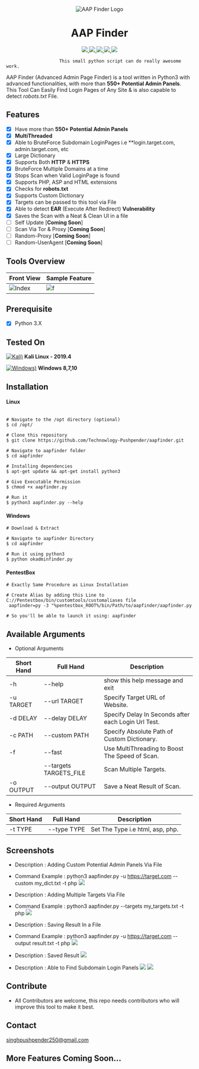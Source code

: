 <p align="center">
  <img src="https://github.com/Technowlogy-Pushpender/aapfinder/blob/master/img/AAP%20Finder%20Logo.png" alt="AAP Finder Logo"/>
</p>

<h1 align="center">AAP Finder</h1>
<p align="center">
    <a href="https://python.org">
    <img src="https://img.shields.io/badge/Python-3-green.svg">
  </a>
  <a href="https://github.com/Technowlogy-Pushpender/aapfinder/blob/master/LICENSE">
    <img src="https://img.shields.io/badge/License-BSD%203-lightgrey.svg">
  </a>
  <a href="https://github.com/Technowlogy-Pushpender/aapfinder/releases">
    <img src="https://img.shields.io/badge/Release-1.0-blue.svg">
  </a>
    <a href="https://github.com/Technowlogy-Pushpender/aapfinder">
    <img src="https://img.shields.io/badge/Open%20Source-%E2%9D%A4-brightgreen.svg">
  </a>
  </a>
    <img src="https://img.shields.io/badge/platform-linux%20%7C%20windows%20%7C%20osx-lightgrey.svg">
  </a>    
</p>

                        This small python script can do really awesome work.
                        

AAP Finder (Advanced Admin Page Finder) is a tool written in Python3 with advanced functionalities, with more than **550+ Potential Admin Panels**. This Tool Can Easily Find Login Pages of Any Site & is also capable to detect *robots.txt* File.

## Features
- [x] Have more than **550+ Potential Admin Panels**
- [x] **MultiThreaded** 
- [x] Able to BruteForce Subdomain LoginPages i.e **login.target.com, admin.target.com, etc
- [x] Large Dictionary
- [x] Supports Both **HTTP** & **HTTPS** 
- [x] BruteForce Multiple Domains at a time
- [x] Stops Scan when Valid LoginPage is found
- [x] Supports PHP, ASP and HTML extensions
- [x] Checks for **robots.txt**
- [x] Supports Custom Dictionary
- [x] Targets can be passed to this tool via File
- [x] Able to detect **EAR** (Execute After Redirect) **Vulnerability**
- [x] Saves the Scan with a Neat & Clean UI in a file
- [ ] Self Update [**Coming Soon**]
- [ ] Scan Via Tor & Proxy [**Coming Soon**]
- [ ] Random-Proxy [**Coming Soon**]
- [ ] Random-UserAgent [**Coming Soon**]

## Tools Overview
| Front View | Sample Feature	|
| ------------  | ------------ |
|![Index](https://github.com/Technowlogy-Pushpender/aapfinder/blob/master/img/AAP%20Finder1.PNG)|![f](https://github.com/Technowlogy-Pushpender/aapfinder/blob/master/img/AAPFinder2.PNG)

## Prerequisite
- [x] Python 3.X


## Tested On
[![Kali)](https://www.google.com/s2/favicons?domain=https://www.kali.org/)](https://www.kali.org) **Kali Linux - 2019.4**

[![Windows)](https://www.google.com/s2/favicons?domain=https://www.microsoft.com/)](https://www.microsoft.com) **Windows 8,7,10**

## Installation

#### Linux
```

# Navigate to the /opt directory (optional)
$ cd /opt/

# Clone this repository
$ git clone https://github.com/Technowlogy-Pushpender/aapfinder.git

# Navigate to aapfinder folder
$ cd aapfinder

# Installing dependencies
$ apt-get update && apt-get install python3

# Give Executable Permission
$ chmod +x aapfinder.py

# Run it
$ python3 aapfinder.py --help

```

#### Windows
```
# Download & Extract 

# Navigate to aapfinder Directory
$ cd aapfinder

# Run it using python3
$ python okadminfinder.py
```

#### PentestBox
```
# Exactly Same Procedure as Linux Installation

# Create Alias by adding this Line to C://Pentestbox/bin/customtools/customaliases file
 aapfinder=py -3 "%pentestbox_ROOT%/bin/Path/to/aapfinder/aapfinder.py
 
# So you'll be able to launch it using: aapfinder
```

## Available Arguments 
* Optional Arguments

| Short Hand  | Full Hand | Description |
| ----------  | --------- | ----------- |
| -h          | --help    | show this help message and exit |
| -u TARGET   | --url TARGET | Specify Target URL of Website. |
| -d DELAY | --delay DELAY | Specify Delay In Seconds after each Login Url Test. |
|  -c PATH | --custom PATH | Specify Absolute Path of Custom Dictionary.|
| -f | --fast    |    Use MultiThreading to Boost The Speed of Scan. |
| | --targets TARGETS_FILE | Scan Multiple Targets. |
| -o OUTPUT | --output OUTPUT | Save a Neat Result of Scan. |

* Required Arguments

| Short Hand  | Full Hand | Description |
| ----------  | --------- | ----------- |
|  -t TYPE | --type TYPE |  Set The Type i.e html, asp, php.|


## Screenshots

* Description : Adding Custom Potential Admin Panels Via File
* Command Example : python3 aapfinder.py -u https://target.com --custom my_dict.txt -t php
![](https://github.com/Technowlogy-Pushpender/aapfinder/blob/master/img/Add_Custom_Dictionary.PNG)

* Description : Adding Multiple Targets Via File
* Command Example : python3 aapfinder.py --targets my_targets.txt -t php 
![](https://github.com/Technowlogy-Pushpender/aapfinder/blob/master/img/Scan_Targets_from_file.PNG)

* Description : Saving Result In a File
* Command Example : python3 aapfinder.py -u https://target.com --output result.txt -t php
![](https://github.com/Technowlogy-Pushpender/aapfinder/blob/master/img/Add_Custom_Dictionary.PNG)

* Description : Saved Result
![](https://github.com/Technowlogy-Pushpender/aapfinder/blob/master/img/Saved_Result.PNG)

* Description : Able to Find Subdomain Login Panels
![](https://github.com/Technowlogy-Pushpender/aapfinder/blob/master/img/Subdomain_LoginPage.PNG)
![](https://github.com/Technowlogy-Pushpender/aapfinder/blob/master/img/Subdomain_LoginPage1.PNG)

## Contribute

* All Contributors are welcome, this repo needs contributors who will improve this tool to make it best.

## Contact

singhpushpender250@gmail.com 

## More Features Coming Soon...
